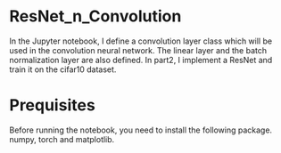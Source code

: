 # ResNet_n_Convolution

In the Jupyter notebook, I define a convolution layer class which will be used in the convolution neural network. The linear layer and the batch normalization layer are also defined. In part2, I implement a ResNet and train it on the cifar10 dataset.

# Prequisites

Before running the notebook, you need to install the following package.
numpy, torch and matplotlib.
